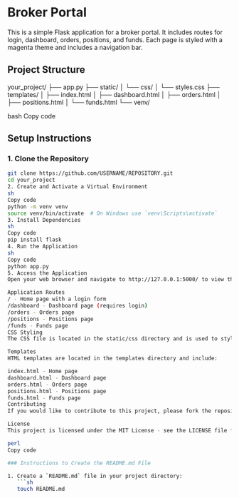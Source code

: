 # Broker Portal

This is a simple Flask application for a broker portal. It includes routes for login, dashboard, orders, positions, and funds. Each page is styled with a magenta theme and includes a navigation bar.

## Project Structure

your_project/
├── app.py
├── static/
│ └── css/
│ └── styles.css
├── templates/
│ ├── index.html
│ ├── dashboard.html
│ ├── orders.html
│ ├── positions.html
│ └── funds.html
└── venv/

bash
Copy code

## Setup Instructions

### 1. Clone the Repository

```sh
git clone https://github.com/USERNAME/REPOSITORY.git
cd your_project
2. Create and Activate a Virtual Environment
sh
Copy code
python -m venv venv
source venv/bin/activate  # On Windows use `venv\Scripts\activate`
3. Install Dependencies
sh
Copy code
pip install flask
4. Run the Application
sh
Copy code
python app.py
5. Access the Application
Open your web browser and navigate to http://127.0.0.1:5000/ to view the application.

Application Routes
/ - Home page with a login form
/dashboard - Dashboard page (requires login)
/orders - Orders page
/positions - Positions page
/funds - Funds page
CSS Styling
The CSS file is located in the static/css directory and is used to style all the pages with a magenta theme.

Templates
HTML templates are located in the templates directory and include:

index.html - Home page
dashboard.html - Dashboard page
orders.html - Orders page
positions.html - Positions page
funds.html - Funds page
Contributing
If you would like to contribute to this project, please fork the repository and create a pull request with your changes.

License
This project is licensed under the MIT License - see the LICENSE file for details.

perl
Copy code

### Instructions to Create the README.md File

1. Create a `README.md` file in your project directory:
   ```sh
   touch README.md